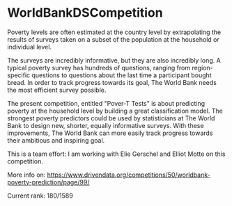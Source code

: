 # WorldBankDSCompetition

Poverty levels are often estimated at the country level by extrapolating the results of surveys taken on a subset of the population at the household or individual level.

The surveys are incredibly informative, but they are also incredibly long. A typical poverty survey has hundreds of questions, ranging from region-specific questions to questions about the last time a participant bought bread. In order to track progress towards its goal, The World Bank needs the most efficient survey possible.

The present competition, entitled "Pover-T Tests" is about predicting poverty at the household level by building a great classification model. The strongest poverty predictors could be used by statisticians at The World Bank to design new, shorter, equally informative surveys. With these improvements, The World Bank can more easily track progress towards their ambitious and inspiring goal.

This is a team effort: I am working with Elie Gerschel and Elliot Motte on this competition. 

More info on: https://www.drivendata.org/competitions/50/worldbank-poverty-prediction/page/99/

Current rank: 180/1589

